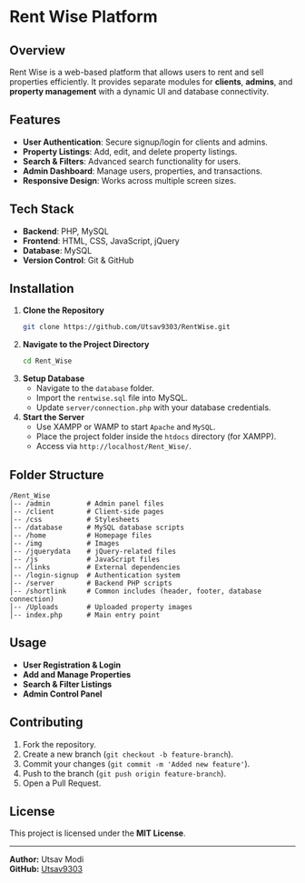 # Rent Wise Platform

## Overview

Rent Wise is a web-based platform that allows users to rent and sell properties efficiently. It provides separate modules for **clients**, **admins**, and **property management** with a dynamic UI and database connectivity.

## Features

- **User Authentication**: Secure signup/login for clients and admins.
- **Property Listings**: Add, edit, and delete property listings.
- **Search & Filters**: Advanced search functionality for users.
- **Admin Dashboard**: Manage users, properties, and transactions.
- **Responsive Design**: Works across multiple screen sizes.

## Tech Stack

- **Backend**: PHP, MySQL
- **Frontend**: HTML, CSS, JavaScript, jQuery
- **Database**: MySQL
- **Version Control**: Git & GitHub

## Installation

1. **Clone the Repository**
   ```sh
   git clone https://github.com/Utsav9303/RentWise.git
   ```
2. **Navigate to the Project Directory**
   ```sh
   cd Rent_Wise
   ```
3. **Setup Database**
   - Navigate to the `database` folder.
   - Import the `rentwise.sql` file into MySQL.
   - Update `server/connection.php` with your database credentials.
4. **Start the Server**
   - Use XAMPP or WAMP to start `Apache` and `MySQL`.
   - Place the project folder inside the `htdocs` directory (for XAMPP).
   - Access via `http://localhost/Rent_Wise/`.

## Folder Structure

```
/Rent_Wise
│-- /admin         # Admin panel files
│-- /client        # Client-side pages
│-- /css           # Stylesheets
│-- /database      # MySQL database scripts
│-- /home          # Homepage files
│-- /img           # Images
│-- /jquerydata    # jQuery-related files
│-- /js            # JavaScript files
│-- /links         # External dependencies
│-- /login-signup  # Authentication system
│-- /server        # Backend PHP scripts
│-- /shortlink     # Common includes (header, footer, database connection)
│-- /Uploads       # Uploaded property images
│-- index.php      # Main entry point
```

## Usage

- **User Registration & Login**
- **Add and Manage Properties**
- **Search & Filter Listings**
- **Admin Control Panel**

## Contributing

1. Fork the repository.
2. Create a new branch (`git checkout -b feature-branch`).
3. Commit your changes (`git commit -m 'Added new feature'`).
4. Push to the branch (`git push origin feature-branch`).
5. Open a Pull Request.

## License

This project is licensed under the **MIT License**.

---

**Author:** Utsav Modi\
**GitHub:** [Utsav9303](https://github.com/Utsav9303)

